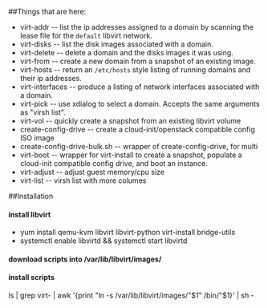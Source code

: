 ##Things that are here:

- virt-addr -- list the ip addresses assigned to a domain by scanning
  the lease file for the `default` libvirt network.
- virt-disks -- list the disk images associated with a domain.
- virt-delete -- delete a domain and the disks images it was using.
- virt-from -- create a new domain from a snapshot of an existing
  image.
- virt-hosts -- return an `/etc/hosts` style listing of running
  domains and their ip addresses.
- virt-interfaces -- produce a listing of network interfaces
  associated with a domain.
- virt-pick -- use xdialog to select a domain.  Accepts the same
  arguments as "virsh list".
- virt-vol -- quickly create a snapshot from an existing libvirt
  volume
- create-config-drive -- create a cloud-init/openstack compatible
  config ISO image
- create-config-drive-bulk.sh -- wrapper of create-config-drive, for multi
- virt-boot -- wrapper for virt-install to create a snapshot,
  populate a cloud-init compatible config drive, and boot an instance.
- virt-adjust -- adjust guest memory/cpu size
- virt-list -- virsh list with more columes

##Installation

#### install libvirt
- yum install qemu-kvm libvirt libvirt-python virt-install bridge-utils
- systemctl enable libvirtd && systemctl start libvirtd
#### download scripts into /var/lib/libvirt/images/
#### install scripts
ls | grep virt- | awk '{print "ln -s /var/lib/libvirt/images/"$1" /bin/"$1}' | sh -